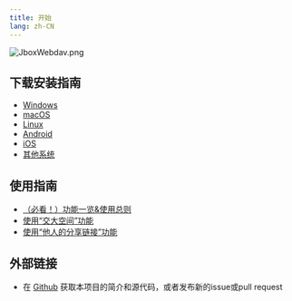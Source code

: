 ```yaml
---
title: 开始
lang: zh-CN
---
```


![JboxWebdav.png](https://s2.loli.net/2022/07/22/o3bQkiz2fpXLHhZ.png)

## 下载安装指南
- [Windows](../setup/Windows.md)
- [macOS](../setup/macOS.md)
- [Linux](../setup/Linux.md)
- [Android](../setup/Android.md)
- [iOS](../setup/iOS.md)
- [其他系统](../setup/Other.md)

## 使用指南
- [（必看！）功能一览&使用总则](../tip/Readme.md)
- [使用“交大空间”功能](../tip/JboxPublic.md)
- [使用“他人的分享链接”功能 <Badge text="beta" type="tip"/>](../tip/JboxShared.md)

## 外部链接
- 在 [Github](https://github.com/1357310795/JboxWebdav) 获取本项目的简介和源代码，或者发布新的issue或pull request
<!-- - 在 [水源社区](https://shuiyuan.sjtu.edu.cn/) 尽情讨论关于本项目的任何话题 -->